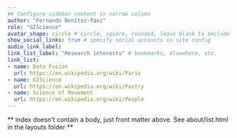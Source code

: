 ```yaml
---
## Configure sidebar content in narrow column
author: "Fernando Benítez-Páez"
role: "GIScience"
avatar_shape: circle # circle, square, rounded, leave blank to exclude
show_social_links: true # specify social accounts in site config
audio_link_label: 
link_list_label: "Research interests" # bookmarks, elsewhere, etc.
link_list:
- name: Data Fusion
  url: https://en.wikipedia.org/wiki/Paris
- name: GIScience
  url: https://en.wikipedia.org/wiki/Pastry
- name: Science of Movement
  url: https://en.wikipedia.org/wiki/People
---
```


** index doesn't contain a body, just front matter above.
See about/list.html in the layouts folder **